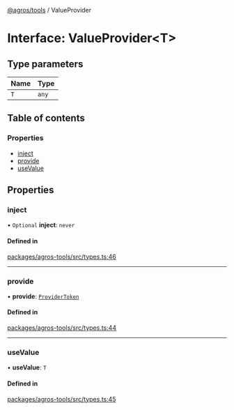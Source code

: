 [@agros/tools](../index.md) / ValueProvider

# Interface: ValueProvider<T\>

## Type parameters

| Name | Type |
| :------ | :------ |
| `T` | `any` |

## Table of contents

### Properties

- [inject](ValueProvider.md#inject)
- [provide](ValueProvider.md#provide)
- [useValue](ValueProvider.md#usevalue)

## Properties

### <a id="inject" name="inject"></a> inject

• `Optional` **inject**: `never`

#### Defined in

[packages/agros-tools/src/types.ts:46](https://github.com/agrosjs/agros/blob/ca7943c/packages/agros-tools/src/types.ts#L46)

___

### <a id="provide" name="provide"></a> provide

• **provide**: [`ProviderToken`](../index.md#providertoken)

#### Defined in

[packages/agros-tools/src/types.ts:44](https://github.com/agrosjs/agros/blob/ca7943c/packages/agros-tools/src/types.ts#L44)

___

### <a id="usevalue" name="usevalue"></a> useValue

• **useValue**: `T`

#### Defined in

[packages/agros-tools/src/types.ts:45](https://github.com/agrosjs/agros/blob/ca7943c/packages/agros-tools/src/types.ts#L45)
